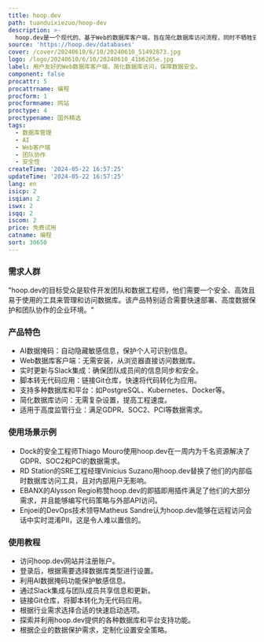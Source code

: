 ```yaml
---
title: hoop.dev
path: tuanduixiezuo/hoop-dev
description: >-
  hoop.dev是一个现代的、基于Web的数据库客户端，旨在简化数据库访问流程，同时不牺牲安全性。它通过AI数据掩码技术保护个人可识别信息，支持从浏览器即时登录访问数据库，无需安装等待。此外，它还提供实时更新和Slack集成，确保团队成员间的信息同步和安全。hoop.dev支持将脚本转化为无代码应用，通过链接Git仓库、嵌入变量来实现。它还提供了多种快速启动选项，如Kubernetes、Docker、Unix等，适用于金融科技、健康科技等高度监管的行业。
source: 'https://hoop.dev/databases'
cover: /cover/20240610/6/10/20240610_51492873.jpg
logo: /logo/20240610/6/10/20240610_41b6265e.jpg
label: 用户友好的Web数据库客户端，简化数据库访问，保障数据安全。
component: false
procattr: 5
procattrname: 编程
procform: 1
procformname: 网站
proctype: 4
proctypename: 国外精选
tags:
  - 数据库管理
  - AI
  - Web客户端
  - 团队协作
  - 安全性
createTime: '2024-05-22 16:57:25'
updateTime: '2024-05-22 16:57:25'
lang: en
isicp: 2
isqian: 2
iswx: 2
isqq: 2
iscom: 2
price: 免费试用
catname: 编程
sort: 30650
---
```




### 需求人群
"hoop.dev的目标受众是软件开发团队和数据工程师，他们需要一个安全、高效且易于使用的工具来管理和访问数据库。该产品特别适合需要快速部署、高度数据保护和团队协作的企业环境。"

### 产品特色
* AI数据掩码：自动隐藏敏感信息，保护个人可识别信息。
* Web数据库客户端：无需安装，从浏览器直接访问数据库。
* 实时更新与Slack集成：确保团队成员间的信息同步和安全。
* 脚本转无代码应用：链接Git仓库，快速将代码转化为应用。
* 支持多种数据库和平台：如PostgreSQL、Kubernetes、Docker等。
* 简化数据库访问：无需复杂设置，提高工程速度。
* 适用于高度监管行业：满足GDPR、SOC2、PCI等数据需求。

### 使用场景示例
* Dock的安全工程师Thiago Mouro使用hoop.dev在一周内为千名资源解决了GDPR、SOC2和PCI的数据需求。
* RD Station的SRE工程经理Vinicius Suzano用hoop.dev替换了他们的内部临时数据库访问工具，且对内部用户无影响。
* EBANX的Alysson Regio称赞hoop.dev的即插即用插件满足了他们的大部分需求，并且能够编写代码策略与外部API访问。
* Enjoei的DevOps技术领导Matheus Sandre认为hoop.dev能够在远程访问会话中实时混淆PII，这是令人难以置信的。

### 使用教程
* 访问hoop.dev网站并注册账户。
* 登录后，根据需要选择数据库类型进行设置。
* 利用AI数据掩码功能保护敏感信息。
* 通过Slack集成与团队成员共享信息和更新。
* 链接Git仓库，将脚本转化为无代码应用。
* 根据行业需求选择合适的快速启动选项。
* 探索并利用hoop.dev提供的各种数据库和平台支持功能。
* 根据企业的数据保护需求，定制化设置安全策略。

  
